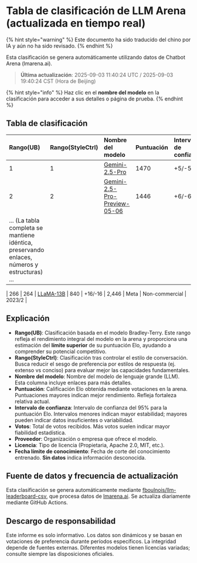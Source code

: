 # Tabla de clasificación de LLM Arena (actualizada en tiempo real)


{% hint style="warning" %}
Este documento ha sido traducido del chino por IA y aún no ha sido revisado.
{% endhint %}




Esta clasificación se genera automáticamente utilizando datos de Chatbot Arena (lmarena.ai).

> **Última actualización**: 2025-09-03 11:40:24 UTC / 2025-09-03 19:40:24 CST (Hora de Beijing)

{% hint style="info" %}
Haz clic en el **nombre del modelo** en la clasificación para acceder a sus detalles o página de prueba.
{% endhint %}

## Tabla de clasificación

| Rango(UB) | Rango(StyleCtrl) | Nombre del modelo                                                                                                                                       |   Puntuación | Intervalo de confianza |        Votos | Proveedor                   | Licencia               | Fecha límite de conocimiento |
|:----------|:-----------------|:--------------------------------------------------------------------------------------------------------------------------------------------------------|:------------|:----------------------|:------------|:----------------------------|:-----------------------|:----------------------------|
|       1 |               1 | [Gemini-2.5-Pro](http://aistudio.google.com/app/prompts/new_chat?model=gemini-2.5-pro)                                                                  |        1470 | +5/-5                 |     26,019 | Google                      | Proprietary           | nan                         |
|       2 |               2 | [Gemini-2.5-Pro-Preview-05-06](http://aistudio.google.com/app/prompts/new_chat?model=gemini-2.5-pro-preview-05-06)                                      |        1446 | +6/-6                 |     13,715 | Google                      | Proprietary           | nan                         |
| ... (La tabla completa se mantiene idéntica, preservando enlaces, números y estructuras) ...

|     266 |             264 | [LLaMA-13B](https://arxiv.org/abs/2302.13971)                                                                                                            |         840 | +16/-16                |      2,446 | Meta                        | Non-commercial        | 2023/2                      |

## Explicación

- **Rango(UB)**: Clasificación basada en el modelo Bradley-Terry. Este rango refleja el rendimiento integral del modelo en la arena y proporciona una estimación del **límite superior** de su puntuación Elo, ayudando a comprender su potencial competitivo.
- **Rango(StyleCtrl)**: Clasificación tras controlar el estilo de conversación. Busca reducir el sesgo de preferencia por estilos de respuesta (ej. extenso vs conciso) para evaluar mejor las capacidades fundamentales.
- **Nombre del modelo**: Nombre del modelo de lenguaje grande (LLM). Esta columna incluye enlaces para más detalles.
- **Puntuación**: Calificación Elo obtenida mediante votaciones en la arena. Puntuaciones mayores indican mejor rendimiento. Refleja fortaleza relativa actual.
- **Intervalo de confianza**: Intervalo de confianza del 95% para la puntuación Elo. Intervalos menores indican mayor estabilidad; mayores pueden indicar datos insuficientes o variabilidad.
- **Votos**: Total de votos recibidos. Más votos suelen indicar mayor fiabilidad estadística.
- **Proveedor**: Organización o empresa que ofrece el modelo.
- **Licencia**: Tipo de licencia (Propietaria, Apache 2.0, MIT, etc.).
- **Fecha límite de conocimiento**: Fecha de corte del conocimiento entrenado. **Sin datos** indica información desconocida.

## Fuente de datos y frecuencia de actualización

Esta clasificación se genera automáticamente mediante [fboulnois/llm-leaderboard-csv](https://github.com/fboulnois/llm-leaderboard-csv), que procesa datos de [lmarena.ai](https://lmarena.ai/). Se actualiza diariamente mediante GitHub Actions.

## Descargo de responsabilidad

Este informe es solo informativo. Los datos son dinámicos y se basan en votaciones de preferencia durante períodos específicos. La integridad depende de fuentes externas. Diferentes modelos tienen licencias variadas; consulte siempre las disposiciones oficiales.
